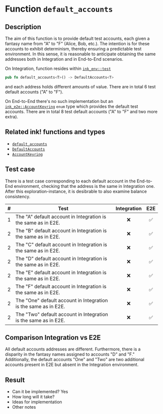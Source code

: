 # Function `default_accounts`

## Description

The aim of this function is to provide default test accounts, each given a fantasy name from "A" to "F" (Alice, Bob, etc.). The intention is for these accounts to exhibit determinism, thereby ensuring a predictable test environment. In this sense, it is reasonable to anticipate obtaining the same addresses both in Integration and in End-to-End scenarios.

On Integration, function resides within [`ink_env::test`](https://paritytech.github.io/ink/ink_env/test/index.html)

```rust
pub fn default_accounts<T>() -> DefaultAccounts<T>
```

and each address holds different amounts of value. There are in total 6 test default accounts ("A" to "F").

On End-to-End there's no such implementation but an [`ink_e2e::AccountKeyring`](https://paritytech.github.io/ink/ink_e2e/enum.AccountKeyring.html) `enum` type which provides the default test accounts. There are in total 8 test default accounts ("A" to "F" and two more extra).

## Related ink! functions and types

- [`default_accounts`](https://paritytech.github.io/ink/ink_env/test/fn.default_accounts.html)
- [`DefaultAccounts`](https://paritytech.github.io/ink/ink_env/test/struct.DefaultAccounts.html)
- [`AccountKeyring`](https://paritytech.github.io/ink/ink_e2e/enum.AccountKeyring.html)

## Test case

There is a test case corresponding to each default account in the End-to-End environment, checking that the address is the same in Integration one. After this exploration-instance, it is desibrable to also examine balance consistency.

| \#  | Test                                                            | Integration | E2E |
| --- | --------------------------------------------------------------- | :---------: | :-: |
| 1   | The "A" default account in Integration is the same as in E2E.   |     ❌      | ✅  |
| 2   | The "B" default account in Integration is the same as in E2E.   |     ❌      | ✅  |
| 2   | The "C" default account in Integration is the same as in E2E.   |     ❌      | ✅  |
| 2   | The "D" default account in Integration is the same as in E2E.   |     ❌      | ✅  |
| 2   | The "E" default account in Integration is the same as in E2E.   |     ❌      | ✅  |
| 2   | The "F" default account in Integration is the same as in E2E.   |     ❌      | ✅  |
| 2   | The "One" default account in Integration is the same as in E2E. |     ❌      | ✅  |
| 2   | The "Two" default account in Integration is the same as in E2E. |     ❌      | ✅  |

## Comparison Integration vs E2E

All default accounts addresses are different. Furthermore, there is a disparity in the fantasy names assigned to accounts "D" and "F." Additionally, the default accounts "One" and "Two" are two additional accounts present in E2E but absent in the Integration environment.

## Result

- Can it be implemented? Yes
- How long will it take?
- Ideas for implementation
- Other notes
